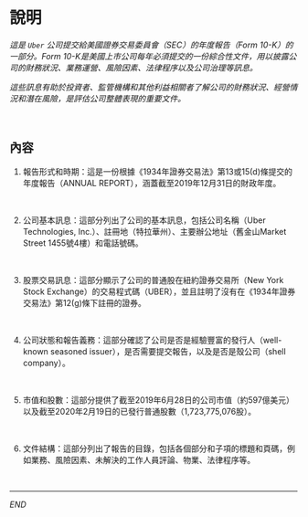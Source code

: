 # 說明

_這是 `Uber` 公司提交給美國證券交易委員會（SEC）的年度報告（Form 10-K）的一部分。Form 10-K是美國上市公司每年必須提交的一份綜合性文件，用以披露公司的財務狀況、業務運營、風險因素、法律程序以及公司治理等訊息。_

_這些訊息有助於投資者、監管機構和其他利益相關者了解公司的財務狀況、經營情況和潛在風險，是評估公司整體表現的重要文件。_

<br>

## 內容

1. 報告形式和時期：這是一份根據《1934年證券交易法》第13或15(d)條提交的年度報告（ANNUAL REPORT），涵蓋截至2019年12月31日的財政年度。

<br>

2. 公司基本訊息：這部分列出了公司的基本訊息，包括公司名稱（Uber Technologies, Inc.）、註冊地（特拉華州）、主要辦公地址（舊金山Market Street 1455號4樓）和電話號碼。

<br>

3. 股票交易訊息：這部分顯示了公司的普通股在紐約證券交易所（New York Stock Exchange）的交易程式碼（UBER），並且註明了沒有在《1934年證券交易法》第12(g)條下註冊的證券。

<br>

4. 公司狀態和報告義務：這部分確認了公司是否是經驗豐富的發行人（well-known seasoned issuer），是否需要提交報告，以及是否是殼公司（shell company）。

<br>

5. 市值和股數：這部分提供了截至2019年6月28日的公司市值（約597億美元）以及截至2020年2月19日的已發行普通股數（1,723,775,076股）。

<br>

6. 文件結構：這部分列出了報告的目錄，包括各個部分和子項的標題和頁碼，例如業務、風險因素、未解決的工作人員評論、物業、法律程序等。

<br>

___

_END_

